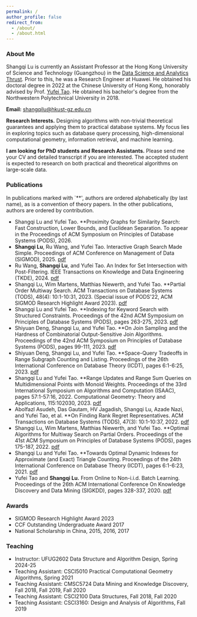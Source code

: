 ```yaml
---
permalink: /
author_profile: false
redirect_from: 
  - /about/
  - /about.html
---
```

<style>
  .md-typeset h1,
  .md-content__button {
    display: none;
  }
</style>

### About Me

Shangqi Lu is currently an Assistant Professor at the Hong Kong University of Science and Technology (Guangzhou) in the [Data Science and Analytics Thrust](https://dsa.hkust-gz.edu.cn/). Prior to this, he was a Research Engineer at Huawei. He obtained his doctoral degree in 2022 at the Chinese University of Hong Kong, honorably advised by Prof. [Yufei Tao](https://www.cse.cuhk.edu.hk/~taoyf/). He obtained his bachelor's degree from the Northwestern Polytechnical University in 2018.

**Email:** shangqilu@hkust-gz.edu.cn

**Research Interests.** Designing algorithms with non-trivial theoretical guarantees and applying them to practical database systems. My focus lies in exploring topics such as database query processing, high-dimensional computational geometry, information retrieval, and machine learning.


**I am looking for PhD students and Research Assistants.** Please send me your CV and detailed transcript if you are interested. The accepted student is expected to research on both practical and theoretical algorithms on large-scale data.

### Publications

In publications marked with `**', authors are ordered alphabetically (by last name), as is a convention of theory papers. In the other publications, authors are ordered by contribution.

- Shangqi Lu and Yufei Tao. **Proximity Graphs for Similarity Search: Fast Construction, Lower Bounds, and Euclidean Separation. To appear in the Proceedings of ACM Symposium on Principles of Database Systems (PODS), 2026.
- **Shangqi Lu**, Ru Wang, and Yufei Tao. Interactive Graph Search Made Simple. Proceedings of ACM Conference on Management of Data (SIGMOD), 2025. [pdf](http://shangqilu.github.io/files/mypapers/sigmod25.pdf)
- Ru Wang, **Shangqi Lu**, and Yufei Tao. An Index for Set Intersection with Post-Filtering. IEEE Transactions on Knowledge and Data Engineering (TKDE), 2024. [pdf](http://shangqilu.github.io/files/mypapers/tkde24.pdf)
- Shangqi Lu, Wim Martens, Matthias Niewerth, and Yufei Tao. **Partial Order Multiway Search. ACM Transactions on Database Systems (TODS), 48(4): 10:1-10:31, 2023. (Special issue of PODS'22, ACM SIGMOD Research Highlight Award 2023). [pdf](http://shangqilu.github.io/files/mypapers/tods23.pdf)
- Shangqi Lu and Yufei Tao. **Indexing for Keyword Search with Structured Constraints. Proceedings of the 42nd ACM Symposium on Principles of Database Systems (PODS), pages 263-275, 2023. [pdf](http://shangqilu.github.io/files/mypapers/pods23-kwgeo.pdf)
- Shiyuan Deng, Shangqi Lu, and Yufei Tao. **On Join Sampling and the Hardness of Combinatorial Output-Sensitive Join Algorithms. Proceedings of the 42nd ACM Symposium on Principles of Database Systems (PODS), pages 99-111, 2023. [pdf](http://shangqilu.github.io/files/mypapers/pods23-jsamp.pdf)
- Shiyuan Deng, Shangqi Lu, and Yufei Tao. **Space-Query Tradeoffs in Range Subgraph Counting and Listing. Proceedings of the 26th International Conference on Database Theory (ICDT), pages 6:1-6:25, 2023. [pdf](http://shangqilu.github.io/files/mypapers/icdt23-range-graph.pdf)
- Shangqi Lu and Yufei Tao. **Range Updates and Range Sum Queries on Multidimensional Points with Monoid Weights. Proceedings of the 33rd International Symposium on Algorithms and Computation (ISAAC), pages 57:1-57:16, 2022. Computational Geometry: Theory and Applications, 115:102030, 2023. [pdf](http://shangqilu.github.io/files/mypapers/comgeo23.pdf)
- Abolfazl Asudeh, Das Gautam, HV Jagadish, Shangqi Lu, Azade Nazi, and Yufei Tao, et al. **On Finding Rank Regret Representatives. ACM Transactions on Database Systems (TODS), 47(3): 10:1-10:37, 2022. [pdf](http://shangqilu.github.io/files/mypapers/tods22.pdf)
- Shangqi Lu, Wim Martens, Matthias Niewerth, and Yufei Tao. **Optimal Algorithms for Multiway Search on Partial Orders. Proceedings of the 41st ACM Symposium on Principles of Database Systems (PODS), pages 175-187, 2022. [pdf](http://shangqilu.github.io/files/mypapers/pods22-igs.pdf)
- Shangqi Lu and Yufei Tao. **Towards Optimal Dynamic Indexes for Approximate (and Exact) Triangle Counting. Proceedings of the 24th International Conference on Database Theory (ICDT), pages 6:1-6:23, 2021. [pdf](http://shangqilu.github.io/files/mypapers/icdt21.pdf)
- Yufei Tao and **Shangqi Lu.** From Online to Non-i.i.d. Batch Learning. Proceedings of the 26th ACM International Conference On Knowledge Discovery and Data Mining (SIGKDD), pages 328-337, 2020. [pdf](http://shangqilu.github.io/files/mypapers/kdd20.pdf)

### Awards

- SIGMOD Research Highlight Award 2023
- CCF Outstanding Undergraduate Award 2017
- National Scholarship in China, 2015, 2016, 2017

### Teaching

- Instructor: UFUG2602 Data Structure and Algorithm Design, Spring 2024-25
- Teaching Assistant: CSCI5010 Practical Computational Geometry Algorithms, Spring 2021
- Teaching Assistant: CMSC5724 Data Mining and Knowledge Discovery, Fall 2018, Fall 2019, Fall 2020
- Teaching Assistant: CSCI2100 Data Structures, Fall 2018, Fall 2020
- Teaching Assistant: CSCI3160: Design and Analysis of Algorithms, Fall 2019